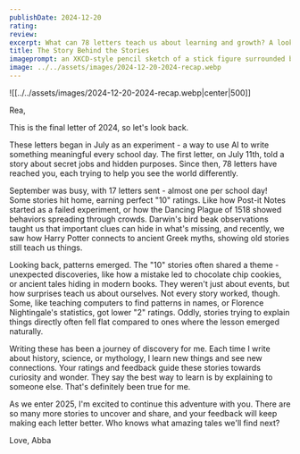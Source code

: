 ```yaml
---
publishDate: 2024-12-20
rating: 
review: 
excerpt: What can 78 letters teach us about learning and growth? A look back at a year of stories reveals some surprising patterns about what makes ideas stick and how feedback helps us grow.
title: The Story Behind the Stories
imageprompt: an XKCD-style pencil sketch of a stick figure surrounded by floating papers, each with a different story symbol - a dancing figure, a cookie, a compass, and stars - with the figure holding up a magnifying glass to examine them
image: ../../assets/images/2024-12-20-2024-recap.webp
---
```


![[../../assets/images/2024-12-20-2024-recap.webp|center|500]]


Rea,

This is the final letter of 2024, so let's look back.

These letters began in July as an experiment - a way to use AI to write something meaningful every school day. The first letter, on July 11th, told a story about secret jobs and hidden purposes. Since then, 78 letters have reached you, each trying to help you see the world differently.

September was busy, with 17 letters sent - almost one per school day! Some stories hit home, earning perfect "10" ratings. Like how Post-it Notes started as a failed experiment, or how the Dancing Plague of 1518 showed behaviors spreading through crowds. Darwin's bird beak observations taught us that important clues can hide in what's missing, and recently, we saw how Harry Potter connects to ancient Greek myths, showing old stories still teach us things.

Looking back, patterns emerged. The "10" stories often shared a theme - unexpected discoveries, like how a mistake led to chocolate chip cookies, or ancient tales hiding in modern books. They weren't just about events, but how surprises teach us about ourselves. Not every story worked, though. Some, like teaching computers to find patterns in names, or Florence Nightingale's statistics, got lower "2" ratings. Oddly, stories trying to explain things directly often fell flat compared to ones where the lesson emerged naturally.

Writing these has been a journey of discovery for me. Each time I write about history, science, or mythology, I learn new things and see new connections. Your ratings and feedback guide these stories towards curiosity and wonder. They say the best way to learn is by explaining to someone else. That's definitely been true for me.

As we enter 2025, I'm excited to continue this adventure with you. There are so many more stories to uncover and share, and your feedback will keep making each letter better. Who knows what amazing tales we'll find next?

Love,
Abba

